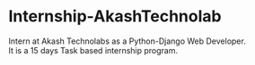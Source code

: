 # Internship-AkashTechnolab
Intern at Akash Technolabs as a Python-Django Web Developer. <br>It is a 15 days Task based internship program.
